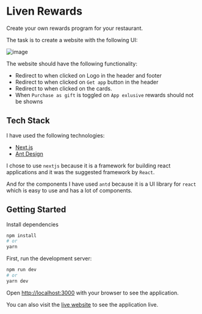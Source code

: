 # Liven Rewards
Create your own rewards program for your restaurant.

The task is to create a website with the following UI:

![image](https://utfs.io/f/d821c00f-3aa5-47d2-9eb7-aff65af3632b-y75yzs.png)

The website should have the following functionality:

- Redirect to []() when clicked on Logo in the header and footer
- Redirect to []() when clicked on `Get app` button in the header
- Redirect to []() when clicked on the cards.
- When `Purchase as gift` is toggled on `App exlusive` rewards should not be showns

## Tech Stack

I have used the following technologies:

- [Next.js](https://nextjs.org/)
- [Ant Design](https://ant.design/)

I chose to use `nextjs` because it is a framework for building react applications and it was the suggested framework by `React`.

And for the components I have used `antd` because it is a UI library for `react` which is easy to use and has a lot of components.

## Getting Started

Install dependencies

```bash
npm install
# or
yarn
```

First, run the development server:

```bash
npm run dev
# or
yarn dev
```

Open [http://localhost:3000](http://localhost:3000) with your browser to see the application.

You can also visit the [live website](https://liven-rewards-two.vercel.app/) to see the application live.
